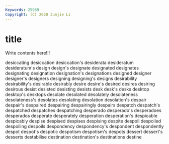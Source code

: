 ```yaml
---
Keywords: 25989
Copyright: (C) 2020 Junjie Li
---
```


# title

Write contents here!!!

desiccating 
desiccation 
desiccation's 
desiderata 
desideratum 
desideratum's 
design 
design's 
designate
designated 
designates 
designating 
designation 
designation's 
designations 
designed 
designer 
designer's 
designers
designing 
designing's 
designs 
desirability 
desirability's 
desirable 
desirably 
desire 
desire's 
desired
desires 
desiring 
desirous 
desist 
desisted 
desisting 
desists 
desk 
desk's 
desks
desktop 
desktop's 
desktops 
desolate 
desolated 
desolately 
desolateness 
desolateness's 
desolates 
desolating
desolation 
desolation's 
despair 
despair's 
despaired 
despairing 
despairingly 
despairs 
despatch 
despatch's
despatched 
despatches 
despatching 
desperado 
desperado's 
desperadoes 
desperados 
desperate 
desperately 
desperation
desperation's 
despicable 
despicably 
despise 
despised 
despises 
despising 
despite 
despoil 
despoiled
despoiling 
despoils 
despondency 
despondency's 
despondent 
despondently 
despot 
despot's 
despotic 
despotism
despotism's 
despots 
dessert 
dessert's 
desserts 
destabilise 
destination 
destination's 
destinations 
destine

